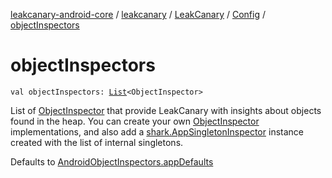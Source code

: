 [leakcanary-android-core](../../../index.md) / [leakcanary](../../index.md) / [LeakCanary](../index.md) / [Config](index.md) / [objectInspectors](./object-inspectors.md)

# objectInspectors

`val objectInspectors: `[`List`](https://kotlinlang.org/api/latest/jvm/stdlib/kotlin.collections/-list/index.html)`<ObjectInspector>`

List of [ObjectInspector](#) that provide LeakCanary with insights about objects found in the
heap. You can create your own [ObjectInspector](#) implementations, and also add
a [shark.AppSingletonInspector](#) instance created with the list of internal singletons.

Defaults to [AndroidObjectInspectors.appDefaults](#)

